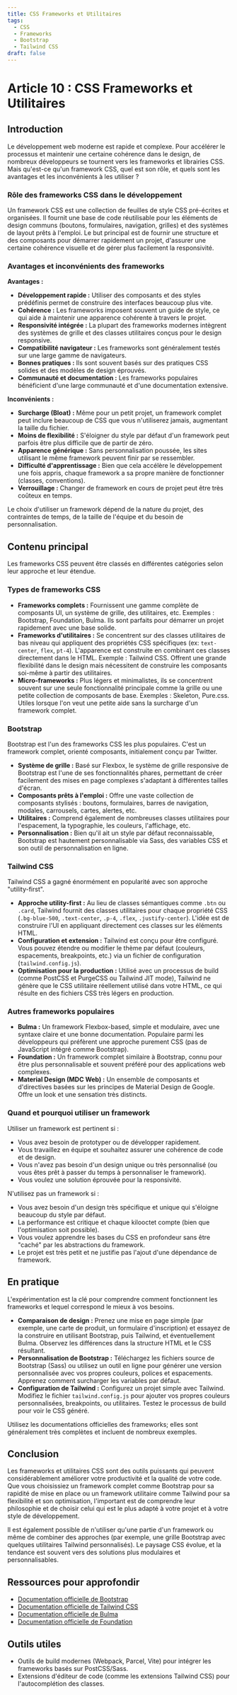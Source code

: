 ```yaml
---
title: CSS Frameworks et Utilitaires
tags:
  - CSS
  - Frameworks
  - Bootstrap
  - Tailwind CSS
draft: false
---
```

# Article 10 : CSS Frameworks et Utilitaires

## Introduction

Le développement web moderne est rapide et complexe. Pour accélérer le processus et maintenir une certaine cohérence dans le design, de nombreux développeurs se tournent vers les frameworks et librairies CSS. Mais qu'est-ce qu'un framework CSS, quel est son rôle, et quels sont les avantages et les inconvénients à les utiliser ?

### Rôle des frameworks CSS dans le développement

Un framework CSS est une collection de feuilles de style CSS pré-écrites et organisées. Il fournit une base de code réutilisable pour les éléments de design communs (boutons, formulaires, navigation, grilles) et des systèmes de layout prêts à l'emploi. Le but principal est de fournir une structure et des composants pour démarrer rapidement un projet, d'assurer une certaine cohérence visuelle et de gérer plus facilement la responsivité.

### Avantages et inconvénients des frameworks

**Avantages :**

*   **Développement rapide :** Utiliser des composants et des styles prédéfinis permet de construire des interfaces beaucoup plus vite.
*   **Cohérence :** Les frameworks imposent souvent un guide de style, ce qui aide à maintenir une apparence cohérente à travers le projet.
*   **Responsivité intégrée :** La plupart des frameworks modernes intègrent des systèmes de grille et des classes utilitaires conçus pour le design responsive.
*   **Compatibilité navigateur :** Les frameworks sont généralement testés sur une large gamme de navigateurs.
*   **Bonnes pratiques :** Ils sont souvent basés sur des pratiques CSS solides et des modèles de design éprouvés.
*   **Communauté et documentation :** Les frameworks populaires bénéficient d'une large communauté et d'une documentation extensive.

**Inconvénients :**

*   **Surcharge (Bloat) :** Même pour un petit projet, un framework complet peut inclure beaucoup de CSS que vous n'utiliserez jamais, augmentant la taille du fichier.
*   **Moins de flexibilité :** S'éloigner du style par défaut d'un framework peut parfois être plus difficile que de partir de zéro.
*   **Apparence générique :** Sans personnalisation poussée, les sites utilisant le même framework peuvent finir par se ressembler.
*   **Difficulté d'apprentissage :** Bien que cela accélère le développement une fois appris, chaque framework a sa propre manière de fonctionner (classes, conventions).
*   **Verrouillage :** Changer de framework en cours de projet peut être très coûteux en temps.

Le choix d'utiliser un framework dépend de la nature du projet, des contraintes de temps, de la taille de l'équipe et du besoin de personnalisation.

## Contenu principal

Les frameworks CSS peuvent être classés en différentes catégories selon leur approche et leur étendue.

### Types de frameworks CSS

*   **Frameworks complets :** Fournissent une gamme complète de composants UI, un système de grille, des utilitaires, etc. Exemples : Bootstrap, Foundation, Bulma. Ils sont parfaits pour démarrer un projet rapidement avec une base solide.
*   **Frameworks d\'utilitaires :** Se concentrent sur des classes utilitaires de bas niveau qui appliquent des propriétés CSS spécifiques (ex: `text-center`, `flex`, `pt-4`). L'apparence est construite en combinant ces classes directement dans le HTML. Exemple : Tailwind CSS. Offrent une grande flexibilité dans le design mais nécessitent de construire les composants soi-même à partir des utilitaires.
*   **Micro-frameworks :** Plus légers et minimalistes, ils se concentrent souvent sur une seule fonctionnalité principale comme la grille ou une petite collection de composants de base. Exemples : Skeleton, Pure.css. Utiles lorsque l'on veut une petite aide sans la surcharge d'un framework complet.

### Bootstrap

Bootstrap est l'un des frameworks CSS les plus populaires. C'est un framework complet, orienté composants, initialement conçu par Twitter.

*   **Système de grille :** Basé sur Flexbox, le système de grille responsive de Bootstrap est l'une de ses fonctionnalités phares, permettant de créer facilement des mises en page complexes s'adaptant à différentes tailles d'écran.
*   **Composants prêts à l'emploi :** Offre une vaste collection de composants stylisés : boutons, formulaires, barres de navigation, modales, carrousels, cartes, alertes, etc.
*   **Utilitaires :** Comprend également de nombreuses classes utilitaires pour l'espacement, la typographie, les couleurs, l'affichage, etc.
*   **Personnalisation :** Bien qu'il ait un style par défaut reconnaissable, Bootstrap est hautement personnalisable via Sass, des variables CSS et son outil de personnalisation en ligne.

### Tailwind CSS

Tailwind CSS a gagné énormément en popularité avec son approche "utility-first".

*   **Approche utility-first :** Au lieu de classes sémantiques comme `.btn` ou `.card`, Tailwind fournit des classes utilitaires pour chaque propriété CSS (`.bg-blue-500`, `.text-center`, `.p-4`, `.flex`, `.justify-center`). L'idée est de construire l'UI en appliquant directement ces classes sur les éléments HTML.
*   **Configuration et extension :** Tailwind est conçu pour être configuré. Vous pouvez étendre ou modifier le thème par défaut (couleurs, espacements, breakpoints, etc.) via un fichier de configuration (`tailwind.config.js`).
*   **Optimisation pour la production :** Utilisé avec un processus de build (comme PostCSS et PurgeCSS ou Tailwind JIT mode), Tailwind ne génère que le CSS utilitaire réellement utilisé dans votre HTML, ce qui résulte en des fichiers CSS très légers en production.

### Autres frameworks populaires

*   **Bulma :** Un framework Flexbox-based, simple et modulaire, avec une syntaxe claire et une bonne documentation. Populaire parmi les développeurs qui préfèrent une approche purement CSS (pas de JavaScript intégré comme Bootstrap).
*   **Foundation :** Un framework complet similaire à Bootstrap, connu pour être plus personnalisable et souvent préféré pour des applications web complexes.
*   **Material Design (MDC Web) :** Un ensemble de composants et d'directives basées sur les principes de Material Design de Google. Offre un look et une sensation très distincts.

### Quand et pourquoi utiliser un framework

Utiliser un framework est pertinent si :
*   Vous avez besoin de prototyper ou de développer rapidement.
*   Vous travaillez en équipe et souhaitez assurer une cohérence de code et de design.
*   Vous n'avez pas besoin d'un design unique ou très personnalisé (ou vous êtes prêt à passer du temps à personnaliser le framework).
*   Vous voulez une solution éprouvée pour la responsivité.

N'utilisez pas un framework si :
*   Vous avez besoin d'un design très spécifique et unique qui s'éloigne beaucoup du style par défaut.
*   La performance est critique et chaque kilooctet compte (bien que l'optimisation soit possible).
*   Vous voulez apprendre les bases du CSS en profondeur sans être "caché" par les abstractions du framework.
*   Le projet est très petit et ne justifie pas l'ajout d'une dépendance de framework.

## En pratique

L'expérimentation est la clé pour comprendre comment fonctionnent les frameworks et lequel correspond le mieux à vos besoins.

*   **Comparaison de design :** Prenez une mise en page simple (par exemple, une carte de produit, un formulaire d'inscription) et essayez de la construire en utilisant Bootstrap, puis Tailwind, et éventuellement Bulma. Observez les différences dans la structure HTML et le CSS résultant.
*   **Personnalisation de Bootstrap :** Téléchargez les fichiers source de Bootstrap (Sass) ou utilisez un outil en ligne pour générer une version personnalisée avec vos propres couleurs, polices et espacements. Apprenez comment surcharger les variables par défaut.
*   **Configuration de Tailwind :** Configurez un projet simple avec Tailwind. Modifiez le fichier `tailwind.config.js` pour ajouter vos propres couleurs personnalisées, breakpoints, ou utilitaires. Testez le processus de build pour voir le CSS généré.

Utilisez les documentations officielles des frameworks; elles sont généralement très complètes et incluent de nombreux exemples.

## Conclusion

Les frameworks et utilitaires CSS sont des outils puissants qui peuvent considérablement améliorer votre productivité et la qualité de votre code. Que vous choisissiez un framework complet comme Bootstrap pour sa rapidité de mise en place ou un framework utilitaire comme Tailwind pour sa flexibilité et son optimisation, l'important est de comprendre leur philosophie et de choisir celui qui est le plus adapté à votre projet et à votre style de développement.

Il est également possible de n'utiliser qu'une partie d'un framework ou même de combiner des approches (par exemple, une grille Bootstrap avec quelques utilitaires Tailwind personnalisés). Le paysage CSS évolue, et la tendance est souvent vers des solutions plus modulaires et personnalisables.

## Ressources pour approfondir

*   [Documentation officielle de Bootstrap](https://getbootstrap.com/)
*   [Documentation officielle de Tailwind CSS](https://tailwindcss.com/)
*   [Documentation officielle de Bulma](https://bulma.io/)
*   [Documentation officielle de Foundation](https://foundation.zurb.com/)

## Outils utiles

*   Outils de build modernes (Webpack, Parcel, Vite) pour intégrer les frameworks basés sur PostCSS/Sass.
*   Extensions d'éditeur de code (comme les extensions Tailwind CSS) pour l'autocomplétion des classes.

